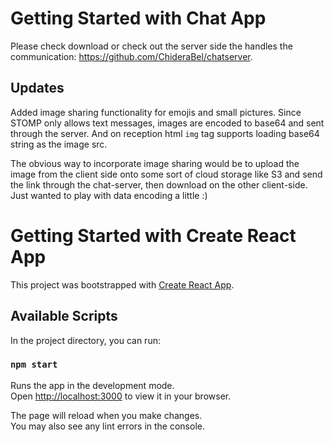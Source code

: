 # Getting Started with Chat App

Please check download or check out the server side the handles the communication: https://github.com/ChideraBel/chatserver.

## Updates
Added image sharing functionality for emojis and small pictures. Since STOMP only allows text messages, images are encoded to base64 and sent through the server. And on reception html `img` tag supports loading base64 string as the image src.

The obvious way to incorporate image sharing would be to upload the image from the client side onto some sort of cloud storage like S3 and send the link through the chat-server, then download on the other client-side. Just wanted to play with data encoding a little :)


# Getting Started with Create React App

This project was bootstrapped with [Create React App](https://github.com/facebook/create-react-app).

## Available Scripts

In the project directory, you can run:

### `npm start`

Runs the app in the development mode.\
Open [http://localhost:3000](http://localhost:3000) to view it in your browser.

The page will reload when you make changes.\
You may also see any lint errors in the console.
